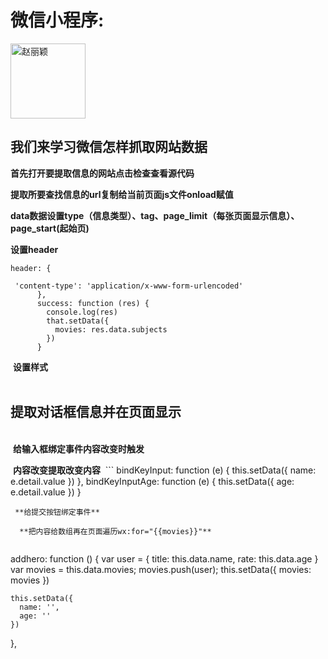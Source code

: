 # 微信小程序:

<img src="http://img2015.zdface.com/20170403/400eb0b46d359e4da1c9833242048238.png" title="赵丽颖" width="120" height="120" align=center />
<h2>我们来学习微信怎样抓取网站数据</h2>

**首先打开要提取信息的网站点击检查查看源代码**

**提取所要查找信息的url复制给当前页面js文件onload赋值**

**data数据设置type（信息类型）、tag、page_limit（每张页面显示信息）、page_start(起始页)** 

**设置header**  
```
header: {  

 'content-type': 'application/x-www-form-urlencoded'    
      },    
      success: function (res) {    
        console.log(res)    
        that.setData({    
          movies: res.data.subjects    
        })    
      }
 ```
  **设置样式**  
  <h2>提取对话框信息并在页面显示</h2>  
  **给输入框绑定事件内容改变时触发**  
 
  **内容改变提取改变内容**
  ```
   bindKeyInput: function (e) {
    this.setData({
      name: e.detail.value
    })
  },
  bindKeyInputAge: function (e) {
    this.setData({
      age: e.detail.value
    })
  }
  ```  
   **给提交按钮绑定事件**  
   
   **把内容给数组再在页面遍历wx:for="{{movies}}"**  
   
   ```
  addhero: function () {
    var user = { title: this.data.name, rate: this.data.age }
    var movies = this.data.movies;
    movies.push(user);
    this.setData({
      movies: movies
    })

    this.setData({
      name: '',
      age: ''
    })
  },
 
  ```



